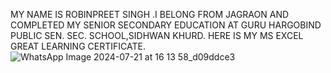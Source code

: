  
MY NAME IS ROBINPREET SINGH .I BELONG FROM JAGRAON AND COMPLETED MY SENIOR SECONDARY EDUCATION AT GURU HARGOBIND PUBLIC SEN. SEC. SCHOOL,SIDHWAN KHURD. HERE IS MY MS EXCEL GREAT LEARNING CERTIFICATE.
![WhatsApp Image 2024-07-21 at 16 13 58_d09ddce3](https://github.com/user-attachments/assets/87c22df5-d439-4927-9e02-677fe3b67a69)

